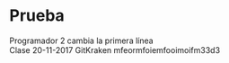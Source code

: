 # Prueba
Programador 2 cambia la primera línea  
Clase 20-11-2017
GitKraken
mfeormfoiemfooimoifm33d3
